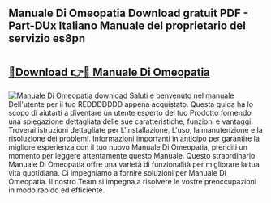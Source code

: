 ## Manuale Di Omeopatia Download gratuit PDF - Part-DUx Italiano Manuale del proprietario del servizio es8pn

# <h2><a href="http://dffgzn.blite.top/?on=Manuale+Di+Omeopatia">🔗Download 👉🔴 Manuale Di Omeopatia</a></h2>

[![Manuale Di Omeopatia download](https://i.imgur.com/lujVjoI.png)](http://dffgzn.blite.top/?on=Manuale+Di+Omeopatia)
Saluti e benvenuto nel manuale Dell'utente per il tuo REDDDDDDD appena acquistato. Questa guida ha lo scopo di aiutarti a diventare un utente esperto del tuo Prodotto fornendo una spiegazione dettagliata delle sue caratteristiche, funzioni e vantaggi. Troverai istruzioni dettagliate per L'installazione, L'uso, la manutenzione e la risoluzione dei problemi. Informazioni importanti in anticipo per garantire la migliore esperienza con il tuo nuovo Manuale Di Omeopatia, prenditi un momento per leggere attentamente questo Manuale. Questo straordinario Manuale Di Omeopatia offre una varietà di funzionalità per migliorare la tua vita quotidiana. Ci impegniamo a fornire soluzioni per Manuale Di Omeopatia. Il nostro Team si impegna a risolvere le vostre preoccupazioni in modo rapido ed efficiente.
